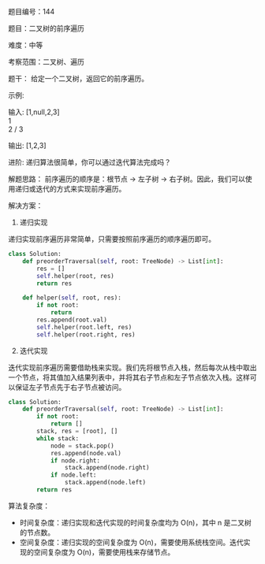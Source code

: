题目编号：144

题目：二叉树的前序遍历

难度：中等

考察范围：二叉树、遍历

题干：
给定一个二叉树，返回它的前序遍历。

示例:

输入: [1,null,2,3]  
   1
    \
     2
    /
   3

输出: [1,2,3]

进阶: 递归算法很简单，你可以通过迭代算法完成吗？

解题思路：
前序遍历的顺序是：根节点 -> 左子树 -> 右子树。因此，我们可以使用递归或迭代的方式来实现前序遍历。

解决方案：

1. 递归实现

递归实现前序遍历非常简单，只需要按照前序遍历的顺序遍历即可。

```python
class Solution:
    def preorderTraversal(self, root: TreeNode) -> List[int]:
        res = []
        self.helper(root, res)
        return res
    
    def helper(self, root, res):
        if not root:
            return
        res.append(root.val)
        self.helper(root.left, res)
        self.helper(root.right, res)
```

2. 迭代实现

迭代实现前序遍历需要借助栈来实现。我们先将根节点入栈，然后每次从栈中取出一个节点，将其值加入结果列表中，并将其右子节点和左子节点依次入栈。这样可以保证左子节点先于右子节点被访问。

```python
class Solution:
    def preorderTraversal(self, root: TreeNode) -> List[int]:
        if not root:
            return []
        stack, res = [root], []
        while stack:
            node = stack.pop()
            res.append(node.val)
            if node.right:
                stack.append(node.right)
            if node.left:
                stack.append(node.left)
        return res
```

算法复杂度：
- 时间复杂度：递归实现和迭代实现的时间复杂度均为 O(n)，其中 n 是二叉树的节点数。
- 空间复杂度：递归实现的空间复杂度为 O(n)，需要使用系统栈空间。迭代实现的空间复杂度为 O(n)，需要使用栈来存储节点。